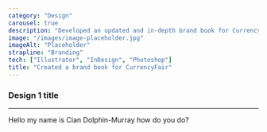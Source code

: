```yaml
---
category: "Design"
carousel: true
description: "Developed an updated and in-depth brand book for CurrencyFair, to improve consistency across the brand as we began to scale and enter more countries."
image: "/images/image-placeholder.jpg"
imageAlt: "Placeholder"
strapline: "Branding"
tech: ["Illustrator", "InDesign", "Photoshop"]
title: "Created a brand book for CurrencyFair"
---
```


### Design 1 title

---

Hello my name is Cian Dolphin-Murray how do you do?